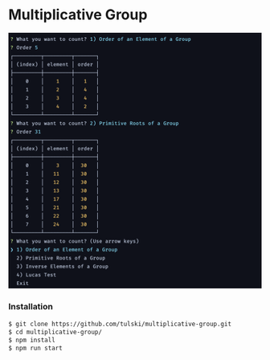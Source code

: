# Multiplicative Group

![EXAMPLE](./static/example.png)

### Installation

```
$ git clone https://github.com/tulski/multiplicative-group.git
$ cd multiplicative-group/
$ npm install
$ npm run start
```
